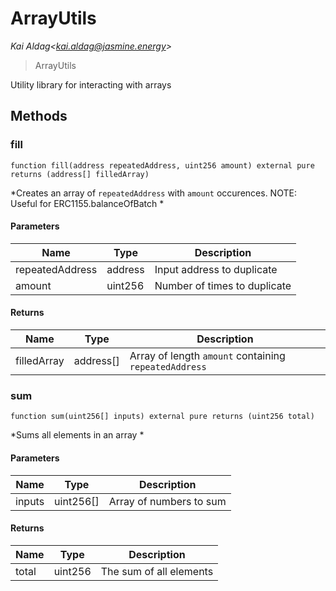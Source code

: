 # ArrayUtils

*Kai Aldag&lt;kai.aldag@jasmine.energy&gt;*

> ArrayUtils

Utility library for interacting with arrays



## Methods

### fill

```solidity
function fill(address repeatedAddress, uint256 amount) external pure returns (address[] filledArray)
```



*Creates an array of `repeatedAddress` with `amount` occurences. NOTE: Useful for ERC1155.balanceOfBatch *

#### Parameters

| Name | Type | Description |
|---|---|---|
| repeatedAddress | address | Input address to duplicate |
| amount | uint256 | Number of times to duplicate |

#### Returns

| Name | Type | Description |
|---|---|---|
| filledArray | address[] | Array of length `amount` containing `repeatedAddress` |

### sum

```solidity
function sum(uint256[] inputs) external pure returns (uint256 total)
```



*Sums all elements in an array *

#### Parameters

| Name | Type | Description |
|---|---|---|
| inputs | uint256[] | Array of numbers to sum |

#### Returns

| Name | Type | Description |
|---|---|---|
| total | uint256 | The sum of all elements |




